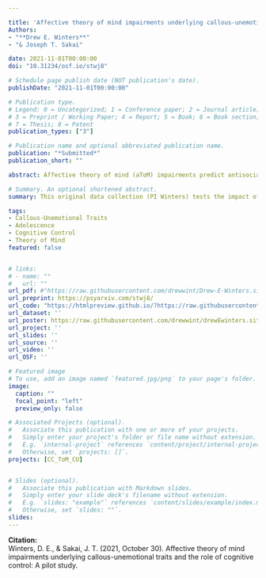 ```yaml
---

title: 'Affective theory of mind impairments underlying callous-unemotional traits and the role of cognitive control: A pilot study'
Authors: 
- "**Drew E. Winters**"
- "& Joseph T. Sakai" 

date: 2021-11-01T00:00:00
doi: "10.31234/osf.io/stwj8"

# Schedule page publish date (NOT publication's date).
publishDate: "2021-11-01T00:00:00"

# Publication type.
# Legend: 0 = Uncategorized; 1 = Conference paper; 2 = Journal article;
# 3 = Preprint / Working Paper; 4 = Report; 5 = Book; 6 = Book section;
# 7 = Thesis; 8 = Patent
publication_types: ["3"]

# Publication name and optional abbreviated publication name.
publication: "*Submitted*"
publication_short: ""

abstract: Affective theory of mind (aToM) impairments predict antisocial behavior above clinical rating of the youth antisocial phenotype callous-unemotional (CU) traits. Adolescents with CU traits  demonstrate specific impairments in cognitive control; and cognitive control modulates aToM. Adolescents with CU traits specifically demonstrate aToM impairments during complex, but not basic, emotions, which require greater cognitive control to process. What is less understood is how cognitive control impacts complex aToM in relation to CU traits. Such investigations demonstrate promise for understanding modifiable mechanisms underlying core impairments of CU traits. To examine this, 81 participants (ages 12-14, Female = 51.8%, Male= 48.2%) were recruited to complete a behavioral paradigm that involved an initial aToM task followed by placing additional demands on cognitive control and a final repeat of the same aToM task. Results indicate higher CU traits associated with greater sensitivity to cognitive demands and that placing demands on cognitive control resulted in additional decrements in complex aToM. These preliminary results suggest that the cognitive control vulnerabilities associated with CU traits impact complex aToM. This may partially explain why youth with CU traits persist in antisocial behavior and warrants further investigation.  

# Summary. An optional shortened abstract.
summary: This original data collection (PI Winters) tests the impact of cognitive control on affective theory of mind in a sample of early adolescents that vary on callous-unemotional traits.

tags:
- Callous-Unemotional Traits
- Adolescence
- Cognitive Control
- Theory of Mind
featured: false


# links:
# - name: ""
#   url: ""
url_pdf: #"https://raw.githubusercontent.com/drewwint/Drew-E-Winters.site/master/content/publication/2021-11-01_CC_ToM_CU/CC_ToM/CC_ToM_preprint.pdf"
url_preprint: https://psyarxiv.com/stwj8/
url_code: "https://htmlpreview.github.io/?https://raw.githubusercontent.com/drewwint/Affective-theory-of-mind-impairments-underlying-callous-unemotional-traits-and-the-role-of-cognitive/main/Full_data_paper-1_reproducable_RV_Final.html"
url_dataset: ''
url_poster: https://raw.githubusercontent.com/drewwint/drewEwinters.site/master/content/event/ANCP_2021/poster.png
url_project: ''
url_slides: ''
url_source: ''
url_video: ''
url_OSF: ''

# Featured image
# To use, add an image named `featured.jpg/png` to your page's folder. 
image:
  caption: ""
  focal_point: "left"
  preview_only: false

# Associated Projects (optional).
#   Associate this publication with one or more of your projects.
#   Simply enter your project's folder or file name without extension.
#   E.g. `internal-project` references `content/project/internal-project/index.md`.
#   Otherwise, set `projects: []`.
projects: [CC_ToM_CU]


# Slides (optional).
#   Associate this publication with Markdown slides.
#   Simply enter your slide deck's filename without extension.
#   E.g. `slides: "example"` references `content/slides/example/index.md`.
#   Otherwise, set `slides: ""`.
slides: 
---
```

**Citation:**  
Winters, D. E., & Sakai, J. T. (2021, October 30). Affective theory of mind impairments underlying callous-unemotional traits and the role of cognitive control: A pilot study.





